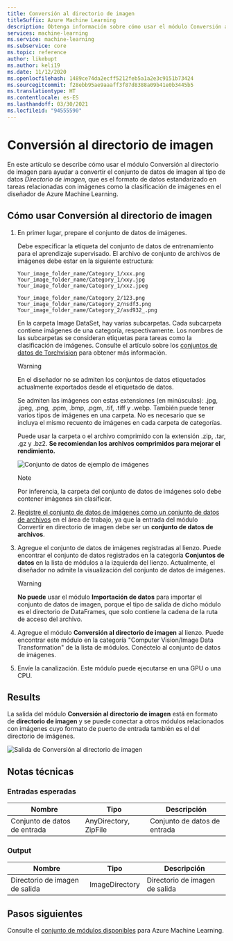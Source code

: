 ```yaml
---
title: Conversión al directorio de imagen
titleSuffix: Azure Machine Learning
description: Obtenga información sobre cómo usar el módulo Conversión al directorio de imagen para convertir el conjunto de datos al formato de directorio de imagen.
services: machine-learning
ms.service: machine-learning
ms.subservice: core
ms.topic: reference
author: likebupt
ms.author: keli19
ms.date: 11/12/2020
ms.openlocfilehash: 1489ce74da2ecff5212feb5a1a2e3c9151b73424
ms.sourcegitcommit: f28ebb95ae9aaaff3f87d8388a09b41e0b3445b5
ms.translationtype: HT
ms.contentlocale: es-ES
ms.lasthandoff: 03/30/2021
ms.locfileid: "94555590"
---
```

# <a name="convert-to-image-directory"></a>Conversión al directorio de imagen

En este artículo se describe cómo usar el módulo Conversión al directorio de imagen para ayudar a convertir el conjunto de datos de imagen al tipo de datos *Directorio de imagen*, que es el formato de datos estandarizado en tareas relacionadas con imágenes como la clasificación de imágenes en el diseñador de Azure Machine Learning.

## <a name="how-to-use-convert-to-image-directory"></a>Cómo usar Conversión al directorio de imagen  

1. En primer lugar, prepare el conjunto de datos de imágenes. 

    Debe especificar la etiqueta del conjunto de datos de entrenamiento para el aprendizaje supervisado. El archivo de conjunto de archivos de imágenes debe estar en la siguiente estructura:
    
    ```
    Your_image_folder_name/Category_1/xxx.png
    Your_image_folder_name/Category_1/xxy.jpg
    Your_image_folder_name/Category_1/xxz.jpeg
    
    Your_image_folder_name/Category_2/123.png
    Your_image_folder_name/Category_2/nsdf3.png
    Your_image_folder_name/Category_2/asd932_.png
    ```
    
    En la carpeta Image DataSet, hay varias subcarpetas. Cada subcarpeta contiene imágenes de una categoría, respectivamente. Los nombres de las subcarpetas se consideran etiquetas para tareas como la clasificación de imágenes. Consulte el artículo sobre los [conjuntos de datos de Torchvision](https://pytorch.org/docs/stable/torchvision/datasets.html#imagefolder) para obtener más información.

    > [!WARNING]
    > En el diseñador no se admiten los conjuntos de datos etiquetados actualmente exportados desde el etiquetado de datos.

    Se admiten las imágenes con estas extensiones (en minúsculas): .jpg, .jpeg, .png, .ppm, .bmp, .pgm, .tif, .tiff y .webp. También puede tener varios tipos de imágenes en una carpeta. No es necesario que se incluya el mismo recuento de imágenes en cada carpeta de categorías.

    Puede usar la carpeta o el archivo comprimido con la extensión .zip, .tar, .gz y .bz2. **Se recomiendan los archivos comprimidos para mejorar el rendimiento.** 
    
    ![Conjunto de datos de ejemplo de imágenes](./media/module/image-sample-dataset.png)

    > [!NOTE]
    > Por inferencia, la carpeta del conjunto de datos de imágenes solo debe contener imágenes sin clasificar.

1. [Registre el conjunto de datos de imágenes como un conjunto de datos de archivos](../how-to-create-register-datasets.md) en el área de trabajo, ya que la entrada del módulo Convertir en directorio de imagen debe ser un **conjunto de datos de archivos**.

1. Agregue el conjunto de datos de imágenes registradas al lienzo. Puede encontrar el conjunto de datos registrados en la categoría **Conjuntos de datos** en la lista de módulos a la izquierda del lienzo. Actualmente, el diseñador no admite la visualización del conjunto de datos de imágenes.

    > [!WARNING]
    > **No puede** usar el módulo **Importación de datos** para importar el conjunto de datos de imagen, porque el tipo de salida de dicho módulo es el directorio de DataFrames, que solo contiene la cadena de la ruta de acceso del archivo.

1. Agregue el módulo **Conversión al directorio de imagen** al lienzo. Puede encontrar este módulo en la categoría "Computer Vision/Image Data Transformation" de la lista de módulos. Conéctelo al conjunto de datos de imágenes.
    
3.  Envíe la canalización. Este módulo puede ejecutarse en una GPU o una CPU.

## <a name="results"></a>Results

La salida del módulo **Conversión al directorio de imagen** está en formato de **directorio de imagen** y se puede conectar a otros módulos relacionados con imágenes cuyo formato de puerto de entrada también es el del directorio de imágenes.

![Salida de Conversión al directorio de imagen](./media/module/convert-to-image-directory-output.png)

## <a name="technical-notes"></a>Notas técnicas 

###  <a name="expected-inputs"></a>Entradas esperadas  

| Nombre          | Tipo                  | Descripción   |
| ------------- | --------------------- | ------------- |
| Conjunto de datos de entrada | AnyDirectory, ZipFile | Conjunto de datos de entrada |

###  <a name="output"></a>Output  

| Nombre                   | Tipo           | Descripción            |
| ---------------------- | -------------- | ---------------------- |
| Directorio de imagen de salida | ImageDirectory | Directorio de imagen de salida |

## <a name="next-steps"></a>Pasos siguientes

Consulte el [conjunto de módulos disponibles](module-reference.md) para Azure Machine Learning.
